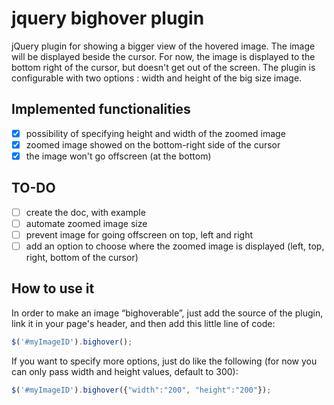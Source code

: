 # jquery bighover plugin

jQuery plugin for showing a bigger view of the hovered image. The image will be displayed beside the cursor. For now, the image is displayed to the bottom right of the cursor, but doesn't get out of the screen. The plugin is configurable with two options : width and height of the big size image.

## Implemented functionalities
- [x] possibility of specifying height and width of the zoomed image
- [x] zoomed image showed on the bottom-right side of the cursor
- [x] the image won't go offscreen (at the bottom)

## TO-DO
- [ ] create the doc, with example
- [ ] automate zoomed image size
- [ ] prevent image for going offscreen on top, left and right
- [ ] add an option to choose where the zoomed image is displayed (left, top, right, bottom of the cursor)

## How to use it
In order to make an image “bighoverable”, just add the source of the plugin, link it in your page's header, and then add this little line of code:
```javascript
$('#myImageID').bighover();
```
If you want to specify more options, just do like the following (for now you can only pass width and height values, default to 300):
```javascript
$('#myImageID').bighover({"width":"200", "height":"200"});
```